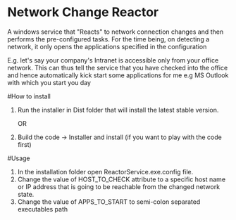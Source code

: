 # Network Change Reactor
A windows service that "Reacts" to network connection changes and then performs the pre-configured tasks.
For the time being, on detecting a network, it only opens the applications specified in the configuration

E.g. let's say your company's Intranet is accessible only from your office network.
This can thus tell the service that you have checked into the office and hence automatically kick start some applications for me e.g MS Outlook with which you start you day

#How to install
1. Run the installer in Dist folder that will install the latest stable version.

    OR

2. Build the code -> Installer and install (if you want to play with the code first)

#Usage
1. In the installation folder open ReactorService.exe.config file.
2. Change the value of HOST_TO_CHECK attribute to a specific host name or IP address
that is going to be reachable from the changed network state.
3. Change the value of APPS_TO_START to semi-colon separated executables path



